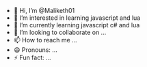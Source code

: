 - 👋 Hi, I’m @Maliketh01
- 👀 I’m interested in learning javascript and lua
- 🌱 I’m currently learning javascript c# and lua
- 💞️ I’m looking to collaborate on ...
- 📫 How to reach me ...
- 😄 Pronouns: ...
- ⚡ Fun fact: ...

<!---
Maliketh01/Maliketh01 is a ✨ special ✨ repository because its `README.md` (this file) appears on your GitHub profile.
You can click the Preview link to take a look at your changes.
--->
